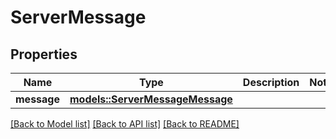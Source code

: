 # ServerMessage

## Properties

Name | Type | Description | Notes
------------ | ------------- | ------------- | -------------
**message** | [**models::ServerMessageMessage**](ServerMessage_message.md) |  | 

[[Back to Model list]](../README.md#documentation-for-models) [[Back to API list]](../README.md#documentation-for-api-endpoints) [[Back to README]](../README.md)


